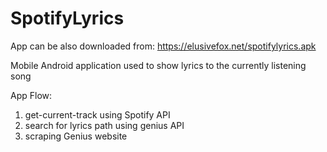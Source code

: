# SpotifyLyrics

App can be also downloaded from: https://elusivefox.net/spotifylyrics.apk

Mobile Android application used to show lyrics to the currently listening song

App Flow:
1. get-current-track using Spotify API
2. search for lyrics path using genius API
3. scraping Genius website
